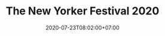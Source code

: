 ---
title     : The New Yorker Festival 2020
thumbnail : the-new-yorker-festival-2020
address   : https://festival.newyorker.com
sitemap   : false
date      : 2020-07-23T08:02:00+07:00
---